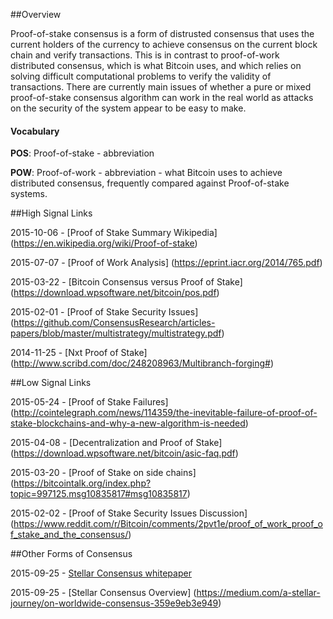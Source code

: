 ##Overview

Proof-of-stake consensus is a form of distrusted consensus that uses the current holders of the currency to achieve consensus on the current block chain and verify transactions.  This is in contrast to proof-of-work distributed consensus, which is what Bitcoin uses, and which relies on solving difficult computational problems to verify the validity of transactions.  There are currently main issues of whether a pure or mixed proof-of-stake consensus algorithm can work in the real world as attacks on the security of the system appear to be easy to make.  


#### Vocabulary

**POS**: Proof-of-stake - abbreviation

**POW**: Proof-of-work - abbreviation - what Bitcoin uses to achieve distributed consensus, frequently compared against Proof-of-stake systems. 

##High Signal Links

2015-10-06 - [Proof of Stake Summary Wikipedia] (https://en.wikipedia.org/wiki/Proof-of-stake)

2015-07-07 - [Proof of Work Analysis] (https://eprint.iacr.org/2014/765.pdf)

2015-03-22 - [Bitcoin Consensus versus Proof of Stake] (https://download.wpsoftware.net/bitcoin/pos.pdf)

2015-02-01 - [Proof of Stake Security Issues] (https://github.com/ConsensusResearch/articles-papers/blob/master/multistrategy/multistrategy.pdf)

2014-11-25 - [Nxt Proof of Stake] (http://www.scribd.com/doc/248208963/Multibranch-forging#)


##Low Signal Links

2015-05-24 - [Proof of Stake Failures] (http://cointelegraph.com/news/114359/the-inevitable-failure-of-proof-of-stake-blockchains-and-why-a-new-algorithm-is-needed)

2015-04-08 - [Decentralization and Proof of Stake] (https://download.wpsoftware.net/bitcoin/asic-faq.pdf)

2015-03-20 - [Proof of Stake on side chains] (https://bitcointalk.org/index.php?topic=997125.msg10835817#msg10835817)

2015-02-02 - [Proof of Stake Security Issues Discussion] (https://www.reddit.com/r/Bitcoin/comments/2pvt1e/proof_of_work_proof_of_stake_and_the_consensus/)

##Other Forms of Consensus

2015-09-25 - [Stellar Consensus whitepaper]( https://www.stellar.org/papers/stellar-consensus-protocol.pdf)

2015-09-25 - [Stellar Consensus Overview] (https://medium.com/a-stellar-journey/on-worldwide-consensus-359e9eb3e949)
